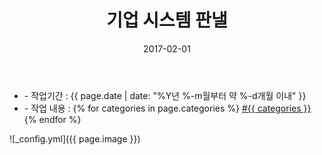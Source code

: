 ﻿---
layout: post
title: "기업 시스템 판낼"
date: 2017-02-01
categories:
  - Design
image: https://kjuhee0712.github.io/images/pages/20170201_aj_agg_panel.jpg
image-sm: https://kjuhee0712.github.io/images/thumbs/20170201_aj_agg_panel.jpg
---

<ul class="inform">
	<li class="preview__date" itemprop="datePublished" datetime="{{ page.date | date_to_xmlschema }}">- 작업기간 : {{ page.date | date: "%Y년 %-m월부터 약 %-d개월 이내" }}</li>
	<li class="preview__catetory" itemprop="catetory">- 작업 내용 :
		{% for categories in page.categories %}
           <a href="/category/{{ categories }}/">#{{ categories }}</a>     
      	{% endfor %}</li>
</ul>

![_config.yml]({{ page.image }})


